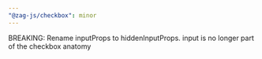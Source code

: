 ```yaml
---
"@zag-js/checkbox": minor
---
```


BREAKING: Rename inputProps to hiddenInputProps. input is no longer part of the checkbox anatomy
